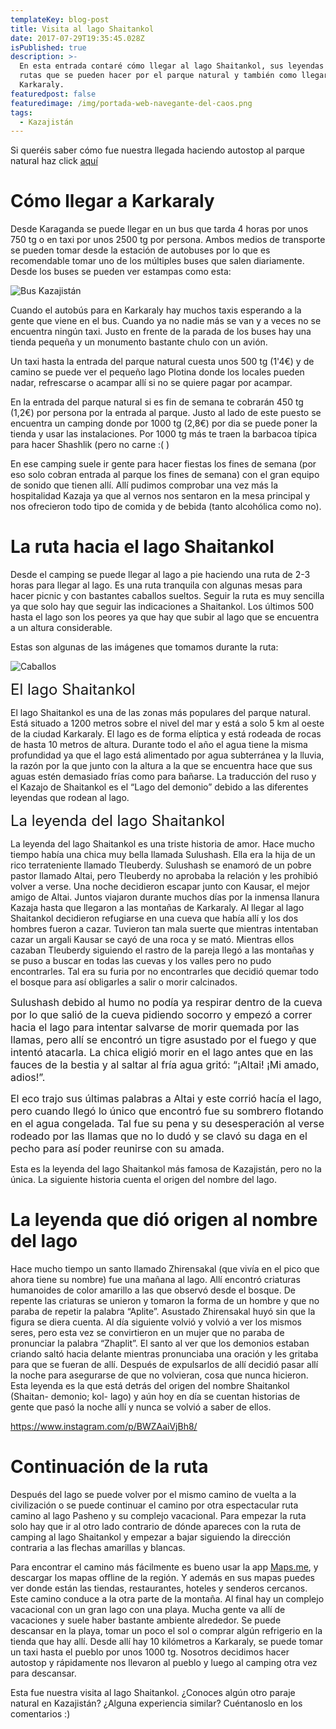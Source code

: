 ```yaml
---
templateKey: blog-post
title: Visita al lago Shaitankol
date: 2017-07-29T19:35:45.028Z
isPublished: true
description: >-
  En esta entrada contaré cómo llegar al lago Shaitankol, sus leyendas y las
  rutas que se pueden hacer por el parque natural y también como llegar a
  Karkaraly.
featuredpost: false
featuredimage: /img/portada-web-navegante-del-caos.png
tags:
  - Kazajistán
---
```

Si queréis saber cómo fue nuestra llegada haciendo autostop al parque natural haz click <a href="http://navegantedelcaos.com/llegada-a-kazajistan/">aquí</a>

<h1>Cómo llegar a Karkaraly</h1>

Desde Karaganda se puede llegar en un bus que tarda 4 horas por unos 750 tg o en taxi por unos 2500 tg por persona. Ambos medios de transporte se pueden tomar desde la estación de autobuses por lo que es recomendable tomar uno de los múltiples buses que salen diariamente. Desde los buses se pueden ver estampas como esta:

![Bus Kazajistán](/img/IMG_20170708_170759.jpg "Bus Kazajistán")

Cuando el autobús para en Karkaraly hay muchos taxis esperando a la gente que viene en el bus. Cuando ya no nadie más se van y a veces no se encuentra ningún taxi. Justo en frente de la parada de los buses hay una tienda pequeña y un monumento bastante chulo con un avión.

Un taxi hasta la entrada del parque natural cuesta unos 500 tg (1'4€) y de camino se puede ver el pequeño lago Plotina donde los locales pueden nadar, refrescarse o acampar allí si no se quiere pagar por acampar.

En la entrada del parque natural si es fin de semana te cobrarán 450 tg (1,2€) por persona por la entrada al parque. Justo al lado de este puesto se encuentra un camping donde por 1000 tg (2,8€) por dia se puede poner la tienda y usar las instalaciones. Por 1000 tg más te traen la barbacoa típica para hacer Shashlik (pero no carne :( )

En ese camping suele ir gente para hacer fiestas los fines de semana (por eso solo cobran entrada al parque los fines de semana) con el gran equipo de sonido que tienen allí. Allí pudimos comprobar una vez más la hospitalidad Kazaja ya que al vernos nos sentaron en la mesa principal y nos ofrecieron todo tipo de comida y de bebida (tanto alcohólica como no).

<h1>La ruta hacia el lago Shaitankol</h1>

Desde el camping se puede llegar al lago a pie haciendo una ruta de 2-3 horas para llegar al lago. Es una ruta tranquila con algunas mesas para hacer picnic y con bastantes caballos sueltos. Seguir la ruta es muy sencilla ya que solo hay que seguir las indicaciones a Shaitankol. Los últimos 500 hasta el lago son los peores ya que hay que subir al lago que se encuentra a un altura considerable.

Estas son algunas de las imágenes que tomamos durante la ruta:

![Caballos](/img/IMG_20170709_085743.jpg "Caballos")

<span style="font-size: 1.5rem;">El lago Shaitankol</span>

El lago Shaitankol es una de las zonas más populares del parque natural. Está situado a 1200 metros sobre el nivel del mar y está a solo 5 km al oeste de la ciudad Karkaraly. El lago es de forma elíptica y está rodeada de rocas de hasta 10 metros de altura. Durante todo el año el agua tiene la misma profundidad ya que el lago está alimentado por agua subterránea y la lluvia, la razón por la que junto con la altura a la que se encuentra hace que sus aguas estén demasiado frías como para bañarse. La traducción del ruso y el Kazajo de Shaitankol es el “Lago del demonio” debido a las diferentes leyendas que rodean al lago.

<span style="font-size: 1.5rem;">La leyenda del lago Shaitankol</span>

La leyenda del lago Shaitankol es una triste historia de amor. Hace mucho tiempo había una chica muy bella llamada Sulushash. Ella era la hija de un rico terrateniente llamado Tleuberdy. Sulushash se enamoró de un pobre pastor llamado Altai, pero Tleuberdy no aprobaba la relación y les prohibió volver a verse. Una noche decidieron escapar junto con Kausar, el mejor amigo de Altai. Juntos viajaron durante muchos días por la inmensa llanura Kazaja hasta que llegaron a las montañas de Karkaraly. Al llegar al lago Shaitankol decidieron refugiarse en una cueva que había allí y los dos hombres fueron a cazar. Tuvieron tan mala suerte que mientras intentaban cazar un argali Kausar se cayó de una roca y se mató.
Mientras ellos cazaban Tleuberdy siguiendo el rastro de la pareja llegó a las montañas y se puso a buscar en todas las cuevas y los valles pero no pudo encontrarles. Tal era su furia por no encontrarles que decidió quemar todo el bosque para así obligarles a salir o morir calcinados.

<span style="font-size: 1rem;">Sulushash debido al humo no podía ya respirar dentro de la cueva por lo que salió de la cueva pidiendo socorro y empezó a correr hacia el lago para intentar salvarse de morir quemada por las llamas, pero allí se encontró un tigre asustado por el fuego y que intentó atacarla. La chica eligió morir en el lago antes que en las fauces de la bestia y al saltar al fría agua gritó: “¡Altai! ¡Mi amado, adios!”.</span>

<span style="font-size: 1rem;">El eco trajo sus últimas palabras a Altai y este corrió hacía el lago, pero cuando llegó lo único que encontró fue su sombrero flotando en el agua congelada. Tal fue su pena y su desesperación al verse rodeado por las llamas que no lo dudó y se clavó su daga en el pecho para así poder reunirse con su amada.</span>

Esta es la leyenda del lago Shaitankol más famosa de Kazajistán, pero no la única. La siguiente historia cuenta el origen del nombre del lago.

<h1>La leyenda que dió origen al nombre del lago</h1>

Hace mucho tiempo un santo llamado Zhirensakal (que vivía en el pico que ahora tiene su nombre) fue una mañana al lago. Allí encontró criaturas humanoides de color amarillo a las que observó desde el bosque. De repente las criaturas se unieron y tomaron la forma de un hombre y que no paraba de repetir la palabra “Aplite”. Asustado Zhirensakal huyó sin que la figura se diera cuenta.
Al día siguiente volvió y volvió a ver los mismos seres, pero esta vez se convirtieron en un mujer que no paraba de pronunciar la palabra “Zhaplit”. El santo al ver que los demonios estaban criando saltó hacia delante mientras pronunciaba una oración y les gritaba para que se fueran de allí. Después de expulsarlos de allí decidió pasar allí la noche para asegurarse de que no volvieran, cosa que nunca hicieron.
Esta leyenda es la que está detrás del origen del nombre Shaitankol (Shaitan- demonio; kol- lago) y aún hoy en día se cuentan historias de gente que pasó la noche allí y nunca se volvió a saber de ellos.

https://www.instagram.com/p/BWZAaiVjBh8/

<h1>Continuación de la ruta</h1>

Después del lago se puede volver por el mismo camino de vuelta a la civilización o se puede continuar el camino por otra espectacular ruta camino al lago Pasheno y su complejo vacacional. Para empezar la ruta solo hay que ir al otro lado contrario de dónde apareces con la ruta de camping al lago Shaitankol y empezar a bajar siguiendo la dirección contraria a las flechas amarillas y blancas.

Para encontrar el camino más fácilmente es bueno usar la app <a href="http://maps.me/es/home">Maps.me</a>, y descargar los mapas offline de la región. Y además en sus mapas puedes ver donde están las tiendas, restaurantes, hoteles y senderos cercanos.
Este camino conduce a la otra parte de la montaña. Al final hay un complejo vacacional con un gran lago con una playa. Mucha gente va allí de vacaciones y suele haber bastante ambiente alrededor. Se puede descansar en la playa, tomar un poco el sol o comprar algún refrigerio en la tienda que hay allí.
Desde allí hay 10 kilómetros a Karkaraly, se puede tomar un taxi hasta el pueblo por unos 1000 tg. Nosotros decidimos hacer autostop y rápidamente nos llevaron al pueblo y luego al camping otra vez para descansar.

Esta fue nuestra visita al lago Shaitankol. ¿Conoces algún otro paraje natural en Kazajistán? ¿Alguna experiencia similar? Cuéntanoslo en los comentarios :)
